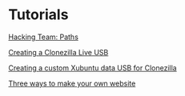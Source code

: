 <main>

# Tutorials

[Hacking Team: Paths](hacking-team-paths)

[Creating a Clonezilla Live USB](clonezilla-live-usb)

[Creating a custom Xubuntu data USB for Clonezilla](xubuntu-data-usb)

[Three ways to make your own website](make-your-own-website)

</main>

